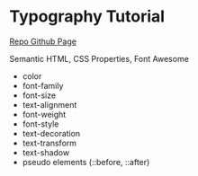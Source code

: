 # Typography Tutorial

[Repo Github Page](https://anabrd.github.io/typography-tutorial/)

Semantic HTML, CSS Properties, Font Awesome

- color
- font-family
- font-size
- text-alignment
- font-weight
- font-style
- text-decoration
- text-transform
- text-shadow
- pseudo elements (::before, ::after)